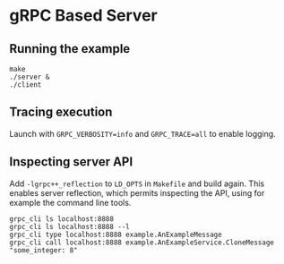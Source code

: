 # gRPC Based Server

## Running the example

```shell
make
./server &
./client
```

## Tracing execution

Launch with `GRPC_VERBOSITY=info` and `GRPC_TRACE=all` to enable logging.

## Inspecting server API

Add `-lgrpc++_reflection` to `LD_OPTS` in `Makefile` and build again.
This enables server reflection, which permits inspecting the API,
using for example the command line tools.

```shell
grpc_cli ls localhost:8888
grpc_cli ls localhost:8888 --l
grpc_cli type localhost:8888 example.AnExampleMessage
grpc_cli call localhost:8888 example.AnExampleService.CloneMessage "some_integer: 8"
```
